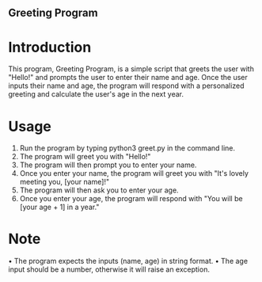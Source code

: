## Greeting Program

# Introduction

This program, Greeting Program, is a simple script that greets the user with "Hello!" and prompts the user to enter their name and age. Once the user inputs their name and age, the program will respond with a personalized greeting and calculate the user's age in the next year.

# Usage

1.	Run the program by typing python3 greet.py in the command line.
2.	The program will greet you with "Hello!"
3.	The program will then prompt you to enter your name.
4.	Once you enter your name, the program will greet you with "It's lovely meeting you, [your name]!"
5.	The program will then ask you to enter your age.
6.	Once you enter your age, the program will respond with "You will be [your age + 1] in a year."

# Note

•	The program expects the inputs (name, age) in string format.
•	The age input should be a number, otherwise it will raise an exception.
